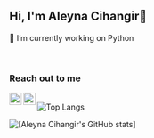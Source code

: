 ## Hi, I'm Aleyna Cihangir👋

🔭 I’m currently working on Python 

<br />

### Reach out to me 

[<img width="22" src="https://unpkg.com/simple-icons@v6/icons/gmail.svg" align="left" />][gmail] 
[<img width="22" src="https://unpkg.com/simple-icons@v6/icons/linkedin.svg" align="left" />][linkedin]

[linkedin]: https://www.linkedin.com/in/aleynacihangir
[gmail]: aleynaacihangir@gmail.com
<br />
![Top Langs](https://github-readme-stats.vercel.app/api/top-langs/?username=aleyna-cihangir)

![[Aleyna Cihangir's GitHub stats]](https://github-readme-stats.vercel.app/api?username=aleyna-cihangir&show_icons=true&theme=radical)


